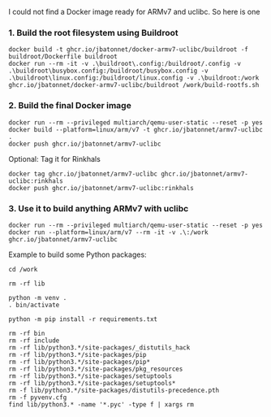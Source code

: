 I could not find a Docker image ready for ARMv7 and uclibc. So here is one

### 1. Build the root filesystem using Buildroot

```
docker build -t ghcr.io/jbatonnet/docker-armv7-uclibc/buildroot -f buildroot/Dockerfile buildroot
docker run --rm -it -v .\buildroot\.config:/buildroot/.config -v .\buildroot\busybox.config:/buildroot/busybox.config -v .\buildroot\linux.config:/buildroot/linux.config -v .\buildroot:/work ghcr.io/jbatonnet/docker-armv7-uclibc/buildroot /work/build-rootfs.sh
```

### 2. Build the final Docker image

```
docker run --rm --privileged multiarch/qemu-user-static --reset -p yes
docker build --platform=linux/arm/v7 -t ghcr.io/jbatonnet/armv7-uclibc .
docker push ghcr.io/jbatonnet/armv7-uclibc
```

Optional: Tag it for Rinkhals

```
docker tag ghcr.io/jbatonnet/armv7-uclibc ghcr.io/jbatonnet/armv7-uclibc:rinkhals
docker push ghcr.io/jbatonnet/armv7-uclibc:rinkhals
```

### 3. Use it to build anything ARMv7 with uclibc

```
docker run --rm --privileged multiarch/qemu-user-static --reset -p yes
docker run --platform=linux/arm/v7 --rm -it -v .\:/work ghcr.io/jbatonnet/armv7-uclibc
```

Example to build some Python packages:

```
cd /work

rm -rf lib

python -m venv .
. bin/activate

python -m pip install -r requirements.txt

rm -rf bin
rm -rf include
rm -rf lib/python3.*/site-packages/_distutils_hack
rm -rf lib/python3.*/site-packages/pip
rm -rf lib/python3.*/site-packages/pip*
rm -rf lib/python3.*/site-packages/pkg_resources
rm -rf lib/python3.*/site-packages/setuptools
rm -rf lib/python3.*/site-packages/setuptools*
rm -f lib/python3.*/site-packages/distutils-precedence.pth
rm -f pyvenv.cfg
find lib/python3.* -name '*.pyc' -type f | xargs rm
```
